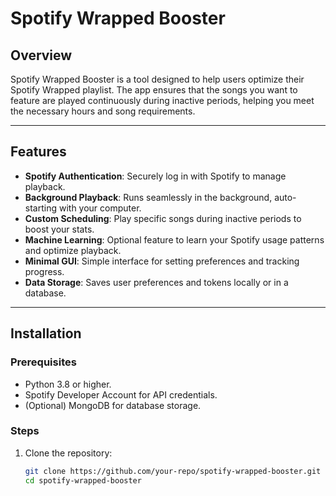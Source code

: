 # Spotify Wrapped Booster

## Overview

Spotify Wrapped Booster is a tool designed to help users optimize their Spotify Wrapped playlist. The app ensures that the songs you want to feature are played continuously during inactive periods, helping you meet the necessary hours and song requirements.

---

## Features

- **Spotify Authentication**: Securely log in with Spotify to manage playback.
- **Background Playback**: Runs seamlessly in the background, auto-starting with your computer.
- **Custom Scheduling**: Play specific songs during inactive periods to boost your stats.
- **Machine Learning**: Optional feature to learn your Spotify usage patterns and optimize playback.
- **Minimal GUI**: Simple interface for setting preferences and tracking progress.
- **Data Storage**: Saves user preferences and tokens locally or in a database.

---

## Installation

### Prerequisites

- Python 3.8 or higher.
- Spotify Developer Account for API credentials.
- (Optional) MongoDB for database storage.

### Steps

1. Clone the repository:
   ```bash
   git clone https://github.com/your-repo/spotify-wrapped-booster.git
   cd spotify-wrapped-booster
   ```
